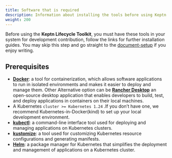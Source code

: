 ```yaml
---
title: Software that is required
description: Information about installing the tools before using Keptn Lifecycle Toolkit
weight: 200
---
```


Before using the **Keptn Lifecycle Toolkit**,
you must have these tools in your system for development contribution,
follow the links for further installation guides.
You may skip this step and go straight to the [document-setup]()
if you enjoy writing.

## Prerequisites

* [**Docker**](https://docs.docker.com/get-docker/): a tool for containerization,
which allows software applications to run in isolated environments
and makes it easier to deploy and manage them. Other Alternative option can be
[**Rancher Desktop**](https://rancherdesktop.io/) an open-source desktop application that
enables developers to build, test, and deploy applications in containers on their
local machines.
* A Kubernetes `cluster >= Kubernetes 1.24` .If you don’t have one,
we recommend Kubernetes-in-Docker(kind) to set up your local development environment.
* [**kubectl**](https://kubernetes.io/docs/tasks/tools/): a command-line interface tool used for deploying
and managing applications on Kubernetes clusters.
* [**kustomize**](https://kustomize.io/): a tool used for customizing Kubernetes resource configurations
and generating manifests.
* [**Helm**](https://helm.sh/): a package manager for Kubernetes that
simplifies the deployment and management of applications on a Kubernetes cluster.
